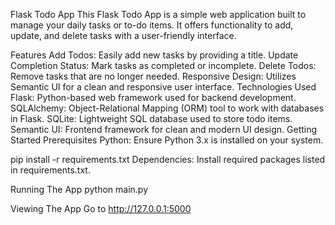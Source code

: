 Flask Todo App
This Flask Todo App is a simple web application built to manage your daily tasks or to-do items. It offers functionality to add, update, and delete tasks with a user-friendly interface.

Features
Add Todos: Easily add new tasks by providing a title.
Update Completion Status: Mark tasks as completed or incomplete.
Delete Todos: Remove tasks that are no longer needed.
Responsive Design: Utilizes Semantic UI for a clean and responsive user interface.
Technologies Used
Flask: Python-based web framework used for backend development.
SQLAlchemy: Object-Relational Mapping (ORM) tool to work with databases in Flask.
SQLite: Lightweight SQL database used to store todo items.
Semantic UI: Frontend framework for clean and modern UI design.
Getting Started
Prerequisites
Python: Ensure Python 3.x is installed on your system.

pip install -r requirements.txt
Dependencies: Install required packages listed in requirements.txt.

Running The App
python main.py

Viewing The App
Go to http://127.0.0.1:5000

